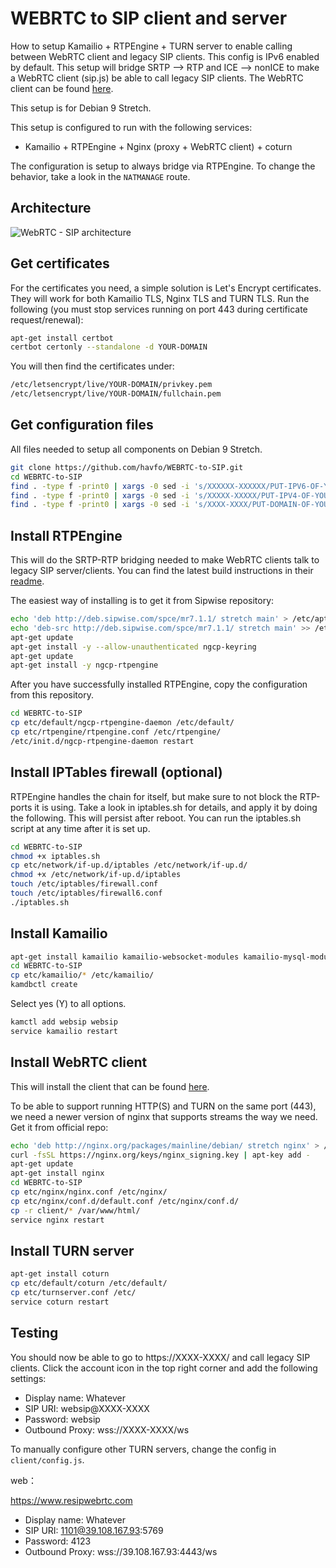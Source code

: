 # WEBRTC to SIP client and server
How to setup Kamailio + RTPEngine + TURN server to enable calling between WebRTC client and legacy SIP clients. This config is IPv6 enabled by default. This setup will bridge SRTP --> RTP and ICE --> nonICE to make a WebRTC client (sip.js) be able to call legacy SIP clients. The WebRTC client can be found [here](https://github.com/havfo/SipCaller).

This setup is for Debian 9 Stretch.

This setup is configured to run with the following services:

- Kamailio + RTPEngine + Nginx (proxy + WebRTC client) + coturn

The configuration is setup to always bridge via RTPEngine. To change the behavior, take a look in the `NATMANAGE` route.

## Architecture
![WebRTC - SIP architecture](https://raw.githubusercontent.com/havfo/WEBRTC-to-SIP/master/images/webrtc-sip.png "WebRTC to SIP architecture")

## Get certificates
For the certificates you need, a simple solution is Let's Encrypt certificates. They will work for both Kamailio TLS, Nginx TLS and TURN TLS. Run the following (you must stop services running on port 443 during certificate request/renewal):
```bash
apt-get install certbot
certbot certonly --standalone -d YOUR-DOMAIN
```
You will then find the certificates under:
```bash
/etc/letsencrypt/live/YOUR-DOMAIN/privkey.pem
/etc/letsencrypt/live/YOUR-DOMAIN/fullchain.pem
```

## Get configuration files
All files needed to setup all components on Debian 9 Stretch.
```bash
git clone https://github.com/havfo/WEBRTC-to-SIP.git
cd WEBRTC-to-SIP
find . -type f -print0 | xargs -0 sed -i 's/XXXXXX-XXXXXX/PUT-IPV6-OF-YOUR-SIP-SERVER-HERE/g'
find . -type f -print0 | xargs -0 sed -i 's/XXXXX-XXXXX/PUT-IPV4-OF-YOUR-SIP-SERVER-HERE/g'
find . -type f -print0 | xargs -0 sed -i 's/XXXX-XXXX/PUT-DOMAIN-OF-YOUR-SIP-SERVER-HERE/g'
```

## Install RTPEngine
This will do the SRTP-RTP bridging needed to make WebRTC clients talk to legacy SIP server/clients. You can find the latest build instructions in their [readme](https://github.com/sipwise/rtpengine#on-a-debian-system).

The easiest way of installing is to get it from Sipwise repository:
```bash
echo 'deb http://deb.sipwise.com/spce/mr7.1.1/ stretch main' > /etc/apt/sources.list.d/sipwise.list
echo 'deb-src http://deb.sipwise.com/spce/mr7.1.1/ stretch main' >> /etc/apt/sources.list.d/sipwise.list
apt-get update
apt-get install -y --allow-unauthenticated ngcp-keyring
apt-get update
apt-get install -y ngcp-rtpengine
```

After you have successfully installed RTPEngine, copy the configuration from this repository.
```bash
cd WEBRTC-to-SIP
cp etc/default/ngcp-rtpengine-daemon /etc/default/
cp etc/rtpengine/rtpengine.conf /etc/rtpengine/
/etc/init.d/ngcp-rtpengine-daemon restart
```

## Install IPTables firewall (optional)
RTPEngine handles the chain for itself, but make sure to not block the RTP-ports it is using. Take a look in iptables.sh for details, and apply it by doing the following. This will persist after reboot. You can run the iptables.sh script at any time after it is set up.
```bash
cd WEBRTC-to-SIP
chmod +x iptables.sh
cp etc/network/if-up.d/iptables /etc/network/if-up.d/
chmod +x /etc/network/if-up.d/iptables
touch /etc/iptables/firewall.conf
touch /etc/iptables/firewall6.conf
./iptables.sh
```

## Install Kamailio
```bash
apt-get install kamailio kamailio-websocket-modules kamailio-mysql-modules kamailio-tls-modules kamailio-presence-modules mysql-server
cd WEBRTC-to-SIP
cp etc/kamailio/* /etc/kamailio/
kamdbctl create
```
Select yes (Y) to all options.

```bash
kamctl add websip websip
service kamailio restart
```

## Install WebRTC client
This will install the client that can be found [here](https://github.com/havfo/SipCaller).

To be able to support running HTTP(S) and TURN on the same port (443), we need a newer version of nginx that supports streams the way we need. Get it from official repo:
```sh
echo 'deb http://nginx.org/packages/mainline/debian/ stretch nginx' > /etc/apt/sources.list.d/nginx.list
curl -fsSL https://nginx.org/keys/nginx_signing.key | apt-key add -
apt-get update
apt-get install nginx
cd WEBRTC-to-SIP
cp etc/nginx/nginx.conf /etc/nginx/
cp etc/nginx/conf.d/default.conf /etc/nginx/conf.d/
cp -r client/* /var/www/html/
service nginx restart
```

## Install TURN server
```sh
apt-get install coturn
cp etc/default/coturn /etc/default/
cp etc/turnserver.conf /etc/
service coturn restart
```

## Testing
You should now be able to go to https://XXXX-XXXX/ and call legacy SIP clients. Click the account icon in the top right corner and add the following settings:

- Display name: Whatever
- SIP URI: websip@XXXX-XXXX
- Password: websip
- Outbound Proxy: wss://XXXX-XXXX/ws

To manually configure other TURN servers, change the config in `client/config.js`.


web：

https://www.resipwebrtc.com  

- Display name: Whatever
- SIP URI: 1101@39.108.167.93:5769
- Password: 4123
- Outbound Proxy: wss://39.108.167.93:4443/ws
